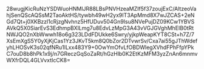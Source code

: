 28wugjKicRuNzYSDWuoHNMlJR88LBsPNVHzeaMZIf5f37zoujExC/AltzeoVahjSenQScAQSsM2TaoAktHS/tywbh49wH2yx9IT3ApMmd8X7wJZCAS+2eNGd7Qt+j0XKBzzl1cRjzgNvhnz5HfUDuv504Gn9Isu8NVePujDZ09KCw1YBVSAVkQ5X0SiarEvS3EdhmpBXlLmg7u8EdvLzMpG3A43vVGJGVghMhEIB0tRtNWJQO2nXbWwwh18o6g323LDdFDUkke6Swry/yjkpWeapKYT8CSt+h7Z/7XsEmXgS5Y0yXjKjCas1Yz3JKvT5km8Q0bZor2DTvwrSv/Cxa7ai55gJThWdefyhLHOSvK3s02qfNRu1lLxx483Y9+0OwYmOfvLfOBDWlegXVhdFPhFfpYPkC7ouD8b8hPk1x9j/n7GReczGqSoZaRt/hGzHlb0K2EtKzMFM3yzZnAn6mnmvWXfrDQL4GLVvxtIcCK8=